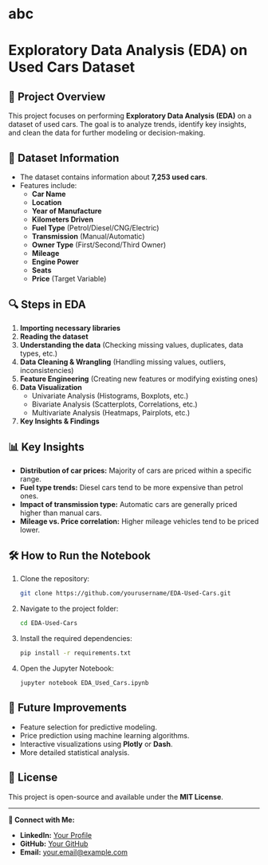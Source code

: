 # abc
# Exploratory Data Analysis (EDA) on Used Cars Dataset

## 📌 Project Overview
This project focuses on performing **Exploratory Data Analysis (EDA)** on a dataset of used cars. The goal is to analyze trends, identify key insights, and clean the data for further modeling or decision-making.

## 📂 Dataset Information
- The dataset contains information about **7,253 used cars**.
- Features include:
  - **Car Name**
  - **Location**
  - **Year of Manufacture**
  - **Kilometers Driven**
  - **Fuel Type** (Petrol/Diesel/CNG/Electric)
  - **Transmission** (Manual/Automatic)
  - **Owner Type** (First/Second/Third Owner)
  - **Mileage**
  - **Engine Power**
  - **Seats**
  - **Price** (Target Variable)

## 🔍 Steps in EDA
1. **Importing necessary libraries**
2. **Reading the dataset**
3. **Understanding the data** (Checking missing values, duplicates, data types, etc.)
4. **Data Cleaning & Wrangling** (Handling missing values, outliers, inconsistencies)
5. **Feature Engineering** (Creating new features or modifying existing ones)
6. **Data Visualization**
   - Univariate Analysis (Histograms, Boxplots, etc.)
   - Bivariate Analysis (Scatterplots, Correlations, etc.)
   - Multivariate Analysis (Heatmaps, Pairplots, etc.)
7. **Key Insights & Findings**

## 📊 Key Insights
- **Distribution of car prices:** Majority of cars are priced within a specific range.
- **Fuel type trends:** Diesel cars tend to be more expensive than petrol ones.
- **Impact of transmission type:** Automatic cars are generally priced higher than manual cars.
- **Mileage vs. Price correlation:** Higher mileage vehicles tend to be priced lower.

## 🛠️ How to Run the Notebook
1. Clone the repository:
   ```bash
   git clone https://github.com/yourusername/EDA-Used-Cars.git
   ```
2. Navigate to the project folder:
   ```bash
   cd EDA-Used-Cars
   ```
3. Install the required dependencies:
   ```bash
   pip install -r requirements.txt
   ```
4. Open the Jupyter Notebook:
   ```bash
   jupyter notebook EDA_Used_Cars.ipynb
   ```

## 🚀 Future Improvements
- Feature selection for predictive modeling.
- Price prediction using machine learning algorithms.
- Interactive visualizations using **Plotly** or **Dash**.
- More detailed statistical analysis.

## 📜 License
This project is open-source and available under the **MIT License**.

---

**🔗 Connect with Me:**
- **LinkedIn:** [Your Profile](https://www.linkedin.com/in/yourprofile)
- **GitHub:** [Your GitHub](https://github.com/yourusername)
- **Email:** your.email@example.com

